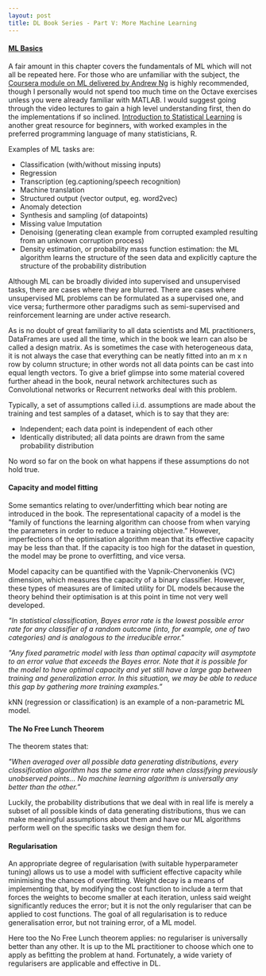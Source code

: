 ```yaml
---
layout: post
title: DL Book Series - Part V: More Machine Learning
---
```


#### [ML Basics](http://www.deeplearningbook.org/contents/ml.html)

A fair amount in this chapter covers the fundamentals of ML which will not all be repeated here. For those who are unfamiliar with the subject, the [Coursera module on ML delivered by Andrew Ng](https://www.coursera.org/learn/machine-learning) is highly recommended, though I personally would not spend too much time on the Octave exercises unless you were already familiar with MATLAB. I would suggest going through the video lectures to gain a high level understanding first, then do the implementations if so inclined. [Introduction to Statistical Learning](http://www-bcf.usc.edu/~gareth/ISL/ISLR%20Sixth%20Printing.pdf) is another great resource for beginners, with worked examples in the preferred programming language of many statisticians, R.

Examples of ML tasks are:

- Classification (with/without missing inputs)
- Regression
- Transcription (eg.captioning/speech recognition)
- Machine translation
- Structured output (vector output, eg. word2vec)
- Anomaly detection
- Synthesis and sampling (of datapoints)
- Missing value Imputation
- Denoising (generating clean example from corrupted exampled resulting from an unknown corruption process)
- Density estimation, or probability mass function estimation: the ML algorithm learns the structure of the seen data and explicitly capture the structure of the probability distribution

Although ML can be broadly divided into supervised and unsupervised tasks, there are cases where they are blurred. There are cases where unsupervised ML problems can be formulated as a supervised one, and vice versa; furthermore other paradigms such as semi-supervised and reinforcement learning are under active research.

As is no doubt of great familiarity to all data scientists and ML practitioners, DataFrames are used all the time, which in the book we learn can also be called a design matrix. As is sometimes the case with heterogeneous data, it is not always the case that everything can be neatly fitted into an m x n row by column structure; in other words not all data points can be cast into equal length vectors. To give a brief glimpse into some material covered further ahead in the book, neural network architectures such as Convolutional networks or Recurrent networks deal with this problem.

Typically, a set of assumptions called i.i.d. assumptions are made about the training and test samples of a dataset, which is to say that they are:

- Independent; each data point is independent of each other
- Identically distributed; all data points are drawn from the same probability distribution

No word so far on the book on what happens if these assumptions do not hold true.

#### Capacity and model fitting

Some semantics relating to over/underfitting which bear noting are introduced in the book. The representational capacity of a model is the "family of functions the learning algorithm can choose from when varying the parameters in order to reduce a training objective.” However, imperfections of the optimisation algorithm mean that its effective capacity may be less than that. If the capacity is too high for the dataset in question, the model may be prone to overfitting, and vice versa.

Model capacity can be quantified with the Vapnik-Chervonenkis (VC) dimension, which measures the capacity of a binary classifier. However, these types of measures are of limited utility for DL models because the theory behind their optimisation is at this point in time not very well developed.

*"In statistical classification, Bayes error rate is the lowest possible error rate for any classifier of a random outcome (into, for example, one of two categories) and is analogous to the irreducible error."*

*"Any fixed parametric model with less than optimal capacity will asymptote to an error value that exceeds the Bayes error.  Note that it is possible for the model to have optimal capacity and yet still have a large gap between training and generalization error. In this situation, we may be able to reduce this gap by gathering more training examples.”*

kNN (regression or classification) is an example of a non-parametric ML model.

#### The No Free Lunch Theorem
The theorem states that:

*"When averaged over all possible data generating distributions, every classification algorithm has the same error rate when classifying previously unobserved points… No machine learning algorithm is universally any better than the other.”*

Luckily, the probability distributions that we deal with in real life is merely a subset of all possible kinds of data generating distributions, thus we can make meaningful assumptions about them and have our ML algorithms perform well on the specific tasks we design them for.

#### Regularisation
An appropriate degree of regularisation (with suitable hyperparameter tuning) allows us to use a model with sufficient effective capacity while minimising the chances of overfitting. Weight decay is a means of implementing that, by modifying the cost function to include a term that forces the weights to become smaller at each iteration, unless said weight significantly reduces the error; but it is not the only regulariser that can be applied to cost functions. The goal of all regularisation is to reduce generalisation error, but not training error, of a ML model.

Here too the No Free Lunch theorem applies: no regulariser is universally better than any other. It is up to the ML practitioner to choose which one to apply as befitting the problem at hand. Fortunately, a wide variety of regularisers are applicable and effective in DL.
